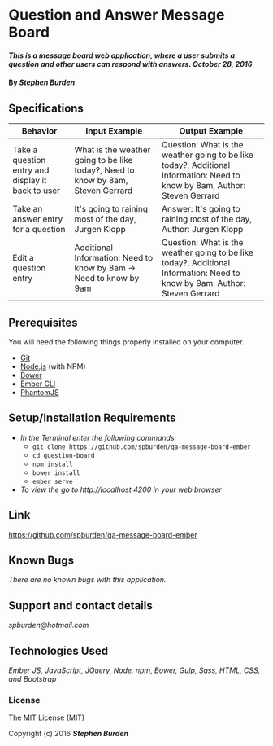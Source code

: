 # Question and Answer Message Board

#### _This is a message board web application, where a user submits a question and other users can respond with answers. October 28, 2016_

#### By _**Stephen Burden**_

## Specifications
| Behavior | Input Example | Output Example |
| --- | --- | --- |
| Take a question entry and display it back to user | What is the weather going to be like today?, Need to know by 8am, Steven Gerrard | Question: What is the weather going to be like today?, Additional Information: Need to know by 8am, Author: Steven Gerrard |
| Take an answer entry for a question | It's going to raining most of the day, Jurgen Klopp | Answer: It's going to raining most of the day, Author: Jurgen Klopp |
| Edit a question entry | Additional Information: Need to know by 8am -> Need to know by 9am | Question: What is the weather going to be like today?, Additional Information: Need to know by 9am, Author: Steven Gerrard |


## Prerequisites
You will need the following things properly installed on your computer.

* [Git](http://git-scm.com/)
* [Node.js](http://nodejs.org/) (with NPM)
* [Bower](http://bower.io/)
* [Ember CLI](http://ember-cli.com/)
* [PhantomJS](http://phantomjs.org/)

## Setup/Installation Requirements
* _In the Terminal enter the following commands:_
  * `git clone https://github.com/spburden/qa-message-board-ember`
  * `cd question-board`
  * `npm install`
  * `bower install`
  * `ember serve`
* _To view the go to http://localhost:4200 in your web browser_

## Link
https://github.com/spburden/qa-message-board-ember

## Known Bugs
_There are no known bugs with this application._

## Support and contact details
_spburden@hotmail.com_

## Technologies Used
_Ember JS, JavaScript, JQuery, Node, npm, Bower, Gulp, Sass, HTML, CSS, and Bootstrap_

### License
The MIT License (MIT)

Copyright (c) 2016 **_Stephen Burden_**
